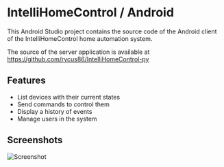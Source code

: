IntelliHomeControl / Android
============================

This Android Studio project contains the source code of the Android client of the IntelliHomeControl home automation system.

The source of the server application is available at https://github.com/rycus86/IntelliHomeControl-py

Features
--------

 - List devices with their current states
 - Send commands to control them
 - Display a history of events
 - Manage users in the system

Screenshots
-----------

![Screenshot](https://raw.github.com/rycus86/IntelliHomeControl-android/master/pictures/screenshots.png)
